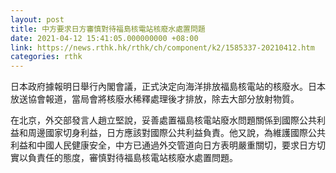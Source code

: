 ```yaml
---
layout: post
title: 中方要求日方審慎對待福島核電站核廢水處置問題
date: 2021-04-12 15:41:05.000000000 +08:00
link: https://news.rthk.hk/rthk/ch/component/k2/1585337-20210412.htm
categories: rthk
---
```


日本政府據報明日舉行內閣會議，正式決定向海洋排放福島核電站的核廢水。日本放送協會報道，當局會將核廢水稀釋處理後才排放，除去大部分放射物質。

在北京，外交部發言人趙立堅說，妥善處置福島核電站廢水問題關係到國際公共利益和周邊國家切身利益，日方應該對國際公共利益負責。他又說，為維護國際公共利益和中國人民健康安全，中方已通過外交管道向日方表明嚴重關切，要求日方切實以負責任的態度，審慎對待福島核電站核廢水處置問題。
